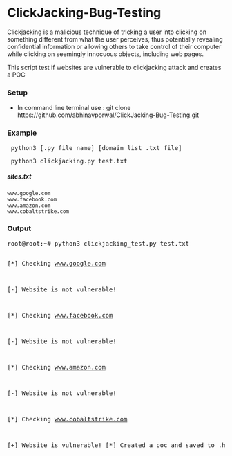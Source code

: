 # ClickJacking-Bug-Testing
Clickjacking is a malicious technique of tricking a user into clicking on something different from what the user perceives, thus potentially revealing confidential information or allowing others to take control of their computer while clicking on seemingly innocuous objects, including web pages.

<p>This script test if websites are vulnerable to clickjacking attack and creates a POC</p>

<h3>Setup</h3>
<ul>
<li>In command line terminal use : git clone https://github.com/abhinavporwal/ClickJacking-Bug-Testing.git</li>
</ul>

<h3>Example</h3>
<pre> python3 [.py file name] [domain list .txt file] </pre>
<pre> python3 clickjacking.py test.txt </pre>

##### sites.txt

```
www.google.com
www.facebook.com
www.amazon.com
www.cobaltstrike.com
```

<h3>Output</h3>
<pre>root@root:~# python3 clickjacking_test.py test.txt

[*] Checking www.google.com

   [-] Website is not vulnerable!

[*] Checking www.facebook.com

   [-] Website is not vulnerable!

[*] Checking www.amazon.com

   [-] Website is not vulnerable!

[*] Checking www.cobaltstrike.com

   [+] Website is vulnerable!
   [*] Created a poc and saved to <URL>.html
</pre>

